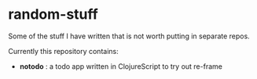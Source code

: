 # random-stuff

Some of the stuff I have written that is not worth putting in separate repos.

Currently this repository contains:
 - **notodo** : a todo app written in ClojureScript to try out re-frame
